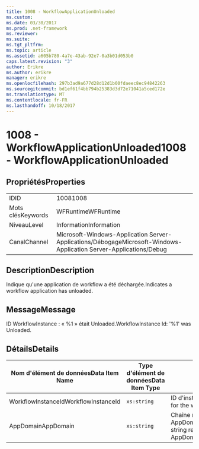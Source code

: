 ```yaml
---
title: 1008 - WorkflowApplicationUnloaded
ms.custom: 
ms.date: 03/30/2017
ms.prod: .net-framework
ms.reviewer: 
ms.suite: 
ms.tgt_pltfrm: 
ms.topic: article
ms.assetid: a605b780-4a7e-43ab-92e7-0a3b01d053b0
caps.latest.revision: "3"
author: Erikre
ms.author: erikre
manager: erikre
ms.openlocfilehash: 297b3ad9a677d28d12d1b00fdaeec8ec94842263
ms.sourcegitcommit: bd1ef61f4bb794b25383d3d72e71041a5ced172e
ms.translationtype: MT
ms.contentlocale: fr-FR
ms.lasthandoff: 10/18/2017
---
```

# <a name="1008---workflowapplicationunloaded"></a><span data-ttu-id="70723-102">1008 - WorkflowApplicationUnloaded</span><span class="sxs-lookup"><span data-stu-id="70723-102">1008 - WorkflowApplicationUnloaded</span></span>
## <a name="properties"></a><span data-ttu-id="70723-103">Propriétés</span><span class="sxs-lookup"><span data-stu-id="70723-103">Properties</span></span>  
  
|||  
|-|-|  
|<span data-ttu-id="70723-104">ID</span><span class="sxs-lookup"><span data-stu-id="70723-104">ID</span></span>|<span data-ttu-id="70723-105">1008</span><span class="sxs-lookup"><span data-stu-id="70723-105">1008</span></span>|  
|<span data-ttu-id="70723-106">Mots clés</span><span class="sxs-lookup"><span data-stu-id="70723-106">Keywords</span></span>|<span data-ttu-id="70723-107">WFRuntime</span><span class="sxs-lookup"><span data-stu-id="70723-107">WFRuntime</span></span>|  
|<span data-ttu-id="70723-108">Niveau</span><span class="sxs-lookup"><span data-stu-id="70723-108">Level</span></span>|<span data-ttu-id="70723-109">Information</span><span class="sxs-lookup"><span data-stu-id="70723-109">Information</span></span>|  
|<span data-ttu-id="70723-110">Canal</span><span class="sxs-lookup"><span data-stu-id="70723-110">Channel</span></span>|<span data-ttu-id="70723-111">Microsoft-Windows-Application Server-Applications/Débogage</span><span class="sxs-lookup"><span data-stu-id="70723-111">Microsoft-Windows-Application Server-Applications/Debug</span></span>|  
  
## <a name="description"></a><span data-ttu-id="70723-112">Description</span><span class="sxs-lookup"><span data-stu-id="70723-112">Description</span></span>  
 <span data-ttu-id="70723-113">Indique qu'une application de workflow a été déchargée.</span><span class="sxs-lookup"><span data-stu-id="70723-113">Indicates a workflow application has unloaded.</span></span>  
  
## <a name="message"></a><span data-ttu-id="70723-114">Message</span><span class="sxs-lookup"><span data-stu-id="70723-114">Message</span></span>  
 <span data-ttu-id="70723-115">ID WorkflowInstance : « %1 » était Unloaded.</span><span class="sxs-lookup"><span data-stu-id="70723-115">WorkflowInstance Id: '%1' was Unloaded.</span></span>  
  
## <a name="details"></a><span data-ttu-id="70723-116">Détails</span><span class="sxs-lookup"><span data-stu-id="70723-116">Details</span></span>  
  
|<span data-ttu-id="70723-117">Nom d'élément de données</span><span class="sxs-lookup"><span data-stu-id="70723-117">Data Item Name</span></span>|<span data-ttu-id="70723-118">Type d'élément de données</span><span class="sxs-lookup"><span data-stu-id="70723-118">Data Item Type</span></span>|<span data-ttu-id="70723-119">Description</span><span class="sxs-lookup"><span data-stu-id="70723-119">Description</span></span>|  
|--------------------|--------------------|-----------------|  
|<span data-ttu-id="70723-120">WorkflowInstanceId</span><span class="sxs-lookup"><span data-stu-id="70723-120">WorkflowInstanceId</span></span>|`xs:string`|<span data-ttu-id="70723-121">ID d'instance pour le workflow</span><span class="sxs-lookup"><span data-stu-id="70723-121">The instance id for the workflow</span></span>|  
|<span data-ttu-id="70723-122">AppDomain</span><span class="sxs-lookup"><span data-stu-id="70723-122">AppDomain</span></span>|`xs:string`|<span data-ttu-id="70723-123">Chaîne retournée par AppDomain.CurrentDomain.FriendlyName.</span><span class="sxs-lookup"><span data-stu-id="70723-123">The string returned by AppDomain.CurrentDomain.FriendlyName.</span></span>|
